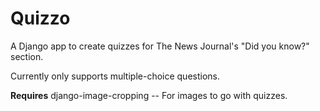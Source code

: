 Quizzo
=============

A Django app to create quizzes for The News Journal's "Did you know?" section.

Currently only supports multiple-choice questions.

**Requires**
django-image-cropping -- For images to go with quizzes.
